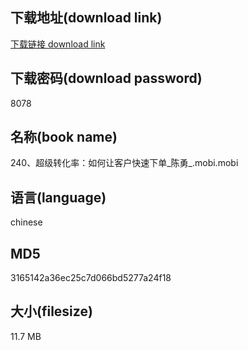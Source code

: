 ## 下载地址(download link)
[下载链接 download link](https://voluble-croquembouche-d321dc.netlify.app/?s=240%E3%80%81%E8%B6%85%E7%BA%A7%E8%BD%AC%E5%8C%96%E7%8E%87%EF%BC%9A%E5%A6%82%E4%BD%95%E8%AE%A9%E5%AE%A2%E6%88%B7%E5%BF%AB%E9%80%9F%E4%B8%8B%E5%8D%95_%E9%99%88%E5%8B%87_.mobi)

## 下载密码(download password)
8078

## 名称(book name)
240、超级转化率：如何让客户快速下单_陈勇_.mobi.mobi

## 语言(language)
chinese

## MD5
3165142a36ec25c7d066bd5277a24f18

## 大小(filesize)
11.7 MB
